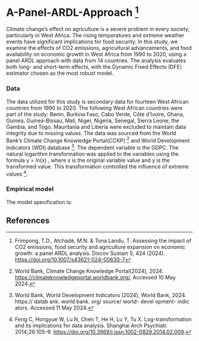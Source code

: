 # A-Panel-ARDL-Approach [^1]
Climate change’s effect on agriculture is a severe problem in every society, particularly in West Africa. The rising temperatures and extreme weather events have significant implications for food security. In this study, we examine the effects of CO2 emissions, agricultural advancements, and food availability on economic growth in West Africa from 1990 to 2020,  using a panel ARDL approach with data from 14 countries. The analysis evaluates both long- and short-term effects, with the Dynamic Fixed Effects (DFE) estimator chosen as the most robust model. 

### Data
The data utilized for this study is secondary data for fourteen West African countries from 1990 to 2020. The following West African countries were part of the study: Benin, Burkina Faso, Cabo Verde, Côte d’Ivoire, Ghana, Guinea, Guinea-Bissau, Mali, Niger, Nigeria, Senegal, Sierra Leone, the Gambia, and Togo. Mauritania and Liberia were excluded to maintain data integrity due to missing values. The data was sourced from the World Bank’s Climate Change Knowledge Portal(CCKP) [^2] and World Development Indicators (WDI) database [^3]. The dependent variable is the GDPC.
The natural logarithm transformation was applied to the variables using the formula y = ln(x) , where x is the original variable value and y is the transformed value. This transformation controlled the influence of extreme values [^4].

### Empirical model
The model specification is:

## References
[^1]: Frimpong, T.D., Atchadé, M.N. & Tona Landu, T. Assessing the impact of CO2 emissions, food security and agriculture expansion on economic growth: a panel ARDL analysis. Discov Sustain 5, 424 (2024). https://doi.org/10.1007/s43621-024-00630-7
[^2]: World Bank, Climate Change Knowledge Portal(2024), 2024. https://climateknowledgeportal.worldbank.org/, Accessed 10 May 2024.
[^3]: World Bank, World Development Indicators (2024), World Bank, 2024. https:// datab ank. world bank. org/ source/ world- devel opment- indic 
ators. Accessed 11 May 2024.
[^4]: Feng C, Hongyue W, Lu N, Chen T, He H, Lu Y, Tu X. Log-transformation and its implications for data analysis. Shanghai Arch Psychiatr. 2014;26:105–9. https://doi.org/10.3969/j.issn.1002-0829.2014.02.009.
